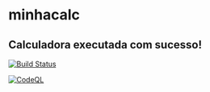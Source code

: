# minhacalc

## Calculadora executada com sucesso!

[![Build Status](https://travis-ci.com/CarlosViniMSouza/minhacalc.svg?branch=master)](https://travis-ci.com/CarlosViniMSouza/minhacalc)

[![CodeQL](https://github.com/CarlosViniMSouza/minhacalc/actions/workflows/codeql-analysis.yml/badge.svg)](https://github.com/CarlosViniMSouza/minhacalc/actions/workflows/codeql-analysis.yml)
